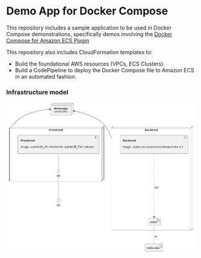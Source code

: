 # Demo App for Docker Compose

This repository includes a sample application to be used in
Docker Compose demonstrations, specifically demos involving the [Docker Compose
for Amazon ECS Plugin](https://docs.docker.com/cloud/ecs-integration/)

This repository also includes CloudFormation templates to:
- Build the foundational AWS resources (VPCs, ECS Clusters).
- Build a CodePipeline to deploy the Docker Compose file to Amazon ECS in an
  automated fashion.


### Infrastructure model

![Infrastructure model](.infragenie/infrastructure_model.png)